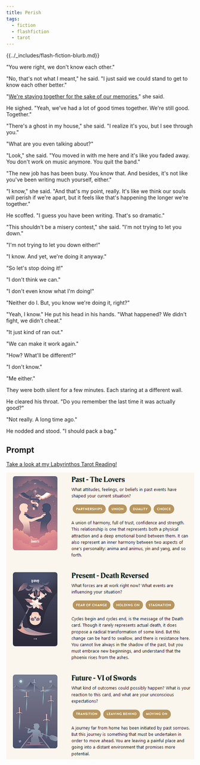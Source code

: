 ```yaml
---
title: Perish
tags:
  - fiction
  - flashfiction
  - tarot
---
```


{{../_includes/flash-fiction-blurb.md}}

<!--more-->

"You were right, we don't know each other."

"No, that's not what I meant," he said. "I just said we could stand to get to know each other better."

"[We're staying together for the sake of our memories](https://curve.bandcamp.com/track/perish-3)," she said.

He sighed. "Yeah, we've had a lot of good times together. We're still good. Together."

"There's a ghost in my house," she said. "I realize it's you, but I see through you."

"What are you even talking about?"

"Look," she said. "You moved in with me here and it's like you faded away. You don't work on music anymore. You quit the band."

"The new job has has been busy. You know that. And besides, it's not like you've been writing much yourself, either."

"I know," she said. "And that's my point, really. It's like we think our souls will perish if we're apart, but it feels like that's happening the longer we're together."

He scoffed. "I guess you have been writing. That's so dramatic."

"This shouldn't be a misery contest," she said. "I'm not trying to let you down."

"I'm not trying to let you down either!"

"I know. And yet, we're doing it anyway."

"So let's stop doing it!"

"I don't think we can."

"I don't even know what I'm doing!"

"Neither do I. But, you know we're doing it, right?"

"Yeah, I know." He put his head in his hands. "What happened? We didn't fight, we didn't cheat."

"It just kind of ran out."

"We can make it work again."

"How? What'll be different?"

"I don't know."

"Me either."

They were both silent for a few minutes. Each staring at a different wall. 

He cleared his throat. "Do you remember the last time it was actually good?"

"Not really. A long time ago."

He nodded and stood. "I should pack a bag."

## Prompt

[Take a look at my Labyrinthos Tarot Reading!](https://app.labyrinthos.co/reading/ppf/SSTRWS/6,-13,55)

![](20220423104251.png)

